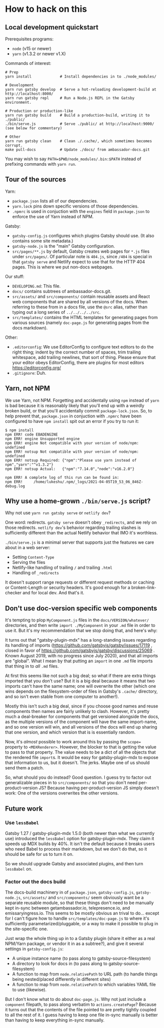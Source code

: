 # How to hack on this

## Local development quickstart

Prerequisites programs:

 - `node` (v15 or newer)
 - `yarn` (v1.3.2 or newer v1.X)

Commands of interest:

   ```shell
   # Prep
   yarn install             # Install dependencies in to ./node_modules/

   # Development
   yarn run gatsby develop  # Serve a hot-reloading development-build at http://localhost:8000/
   yarn run gatsby repl     # Run a Node.js REPL in the Gatsby environment.

   # Production or production-like
   yarn run gatsby build    # Build a production-build, writing it to ./public/
   ./bin/serve.js           # Serve ./public/ at http://localhost:9000/ (see below for commentary)

   # Other
   yarn run gatsby clean    # Clean ./.cache/, which sometimes becomes corrupt.
   make pull-docs           # Update ./docs/ from ambassador-docs.git
   ```

You may wish to say `PATH=$PWD/node_modules/.bin:$PATH` instead of
prefixing commands with `yarn run`.

## Tour of the sources

Yarn:
 - `package.json` lists all of our dependencies.
 - `yarn.lock` pins down specific versions of those dependencies.
 - `.npmrc` is used in conjuction with the `engines` field in
   `package.json` to enforce the use of Yarn instead of NPM.

Gatsby:
 - `gatsby-config.js` configures which plugins Gatsby should use.  (It
   also contains some site metadata.)
 - `gatsby-node.js` is the "main" Gatsby configuration.
 - `src/pages/**.js` by default, Gatsby creates web pages for `*.js`
   files under `src/pages/`.  Of particular note is `404.js`, since
   `/404` is special in that `gatsby serve` and Netlify expect to use
   that for the HTTP 404 pages.  This is where we put non-docs
   webpages.

Our stuff:
 - `DEVELOPING.md`: This file.
 - `docs/` contains subtrees of ambassador-docs.git.
 - `src/assets/` and `src/components/` contain reusable assets and
   React web components that are shared by all versions of the docs.
   When referring to these from in a docs file, use the `@src` alias,
   rather than typing out a long series of `../../../../src`.
 - `src/templates/` contains the HTML templates for generating pages
   from various sources (namely `doc-page.js` for generating pages
   from the docs markdown).

Other:
 - `.editorconfig`: We use EditorConfig to configure text editors to
   do the right thing; indent by the correct number of spaces, trim
   trailing whitespace, add trailing newlines, that sort of thing.
   Please ensure that your editor obeys EditorConfig, there are
   plugins for most editors https://editorconfig.org/
 - `.gitignore`: Duh.

## Yarn, not NPM

We use Yarn, not NPM.  Forgetting and accidentally using `npm` instead
of `yarn` is bad because it is reasonably likely that you'll end up
with a weirdly broken build, or that you'll accidentally commit
`package-lock.json`.  So, to help prevent that, `package.json` in
conjuction with `.npmrc` have been configured to have `npm install`
spit out an error if you try to run it:

   ```console
   $ npm install
   npm ERR! code EBADENGINE
   npm ERR! engine Unsupported engine
   npm ERR! engine Not compatible with your version of node/npm: undefined
   npm ERR! notsup Not compatible with your version of node/npm: undefined
   npm ERR! notsup Required: {"npm":"Please use yarn instead of npm","yarn":"^v1.3.2"}
   npm ERR! notsup Actual:   {"npm":"7.14.0","node":"v16.2.0"}

   npm ERR! A complete log of this run can be found in:
   npm ERR!     /home/lukeshu/.npm/_logs/2021-04-05T19_53_06_846Z-debug.log
   ```

## Why use a home-grown `./bin/serve.js` script?

Why not use `yarn run gatsby serve` or `netlify dev`?

One word: redirects.  `gatsby serve` doesn't obey `_redirects`, and we
rely on those redirects. `netlify dev`'s behavior regarding trailing
slashes is sufficiently different than the actual Netlify behavior
that IMO it's worthless.

`./bin/serve.js` is a minimal server that supports just the features
we care about in a web server:
 - Setting `Content-Type`
 - Serving the files
 - Netlify-like handling of trailing `/` and trailing `.html`
 - Handling of `_redirects`

It doesn't support range requests or different request methods or
caching or Content-Length or security headers.  It's good enough for a
broken-link-checker and for local dev.  And that's it.

## Don't use doc-version specific web components

It's tempting to plop `MyComponent.js` files in the
`docs/VERSION/whatever/` directories, and then write `import
./MyComponent` in your `.md` file in order to use it.  But it's my
recommendation that we stop doing that, and here's why:

It turns out that "gatsby-plugin-mdx" has a long-standing issues
regarding its handling of imports
(https://github.com/gatsbyjs/gatsby/issues/17119 , closed in favor of
https://github.com/gatsbyjs/gatsby/discussions/25069 .  Known August
2019, with no progress since July 2020), and that all imports are
"global".  What I mean by that putting an `import` in one `.md` file
imports that thing in to *all* `.md` files.

At first this seems like not such a big deal; so what if there are
extra things imported that you don't use?  But it is a big deal
because it means that two imports can't have the same name; one will
overwrite the other (which one wins depends on the filesystem-order of
files in Gatsby's `.cache/` directory, and so isn't even stable from
one computer to another!).

Mostly this isn't such a big deal, since if you choose good names and
reuse components then names are fairly unlikely to clash.  However,
it's pretty much a deal-breaker for components that get versioned
alongside the docs, as the multiple versions of the component will
have the same import-name, and so one version will win, and all
versions of the docs will end up sharing that one version, and which
version that is is essentially random.

Now, it's *almost* possible to work around this by passing the
`scope=` property to `<MDXRenderer>`.  However, the blocker to that is
getting the value to pass to that property.  The value needs to be a
dict of all the objects that the rendered file `import`s.  It would be
easy for gatsby-plugin-mdx to expose that information to us, but it
doesn't.  The jerks.  Maybe one of us should send them a patch.

So, what should you do instead?  Good question.  I guess try to factor
out generalizable pieces in to `src/components/` so that you don't
need per-product-version JS?  Because having per-product-version JS
simply doesn't work: One of the versions overwrites the other
versions.

## Future work

### Use `lessBabel`

Gatsby 1.27 / gatsby-plugin-mdx 1.5.0 (both newer than what we
currently use) introduced the `lessBabel` option for
gatsby-plugin-mdx.  They claim it speeds up MDX builds by 40%.  It
isn't the default because it breaks users who need Babel to process
their markdown, but we don't do that, so it should be safe for us to
turn it on.

So we should upgrade Gatsby and associated plugins, and then turn
`lessBabel` on.

### Factor out the docs build

The docs-build machinery in of `package.json`, `gatsby-config.js`,
`gatsby-node.js`, `src/assets/` and `src/components/` seem obviously
want be a separate reusable module, so that these things don't need to
be manually kept in-sync between getambassador.io, telepresence.io,
and emissaryingress.io.  This seems to be mostly obvious an trival to
do... except for I can't figure how to handle
`src/templates/doc-page.js` to where it's sufficiently
parametarized/pluggable, or a way to make it possible to plug in the
site-specific one.

Just wrap the whole thing up in to a Gatsby plugin (share it either as
a real NPM/Yarn package, or vendor it in as a subtree?), and give it
several settings in `gatsby-config.js`:
 - A unique instance name (to pass along to gatsby-source-filesystem)
 - A directory to look for docs in (to pass along to
   gatsby-source-filesystem)
 - A function to map from `node.relativePath` to URL path (to handle
   things being nested/placed differently in different sites)
 - A function to map from `node.relativePath` to which variables YAML
   file to use (likewise).

But I don't know what to do about `doc-page.js`.  Why not just include
a `component` filepath, to pass along verbatim to
`actions.createPage`?  Because it turns out that the contents of the
file pointed to are pretty tightly coupled to all the rest of it.  I
guess having to keep one file in-sync manually is better than having
to keep everything in-sync manually.
